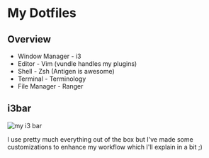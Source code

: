 My Dotfiles
===========

Overview
--------
* Window Manager - i3
* Editor         - Vim (vundle handles my plugins)
* Shell          - Zsh (Antigen is awesome)
* Terminal       - Terminology
* File Manager   - Ranger

i3bar
-----
![my i3 bar](https://lh3.googleusercontent.com/vb99NKhoJFl_qZekVmLwZQplqJRW3s0ghUFLMKiHzTE=w1040-h23-no "my i3 bar")

I use pretty much everything out of the box but I've made some customizations to enhance my workflow
which I'll explain in a bit ;)
